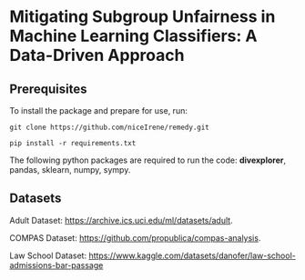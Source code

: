 # Mitigating Subgroup Unfairness in Machine Learning Classifiers: A Data-Driven Approach

## Prerequisites
To install the package and prepare for use, run:
<pre><code>git clone https://github.com/niceIrene/remedy.git

pip install -r requirements.txt
</code></pre>

The following python packages are required to run the code: <b>divexplorer</b>, pandas, sklearn, numpy, sympy.

## Datasets
Adult Dataset: https://archive.ics.uci.edu/ml/datasets/adult. 

COMPAS Dataset: https://github.com/propublica/compas-analysis. 

Law School Dataset: https://www.kaggle.com/datasets/danofer/law-school-admissions-bar-passage   

